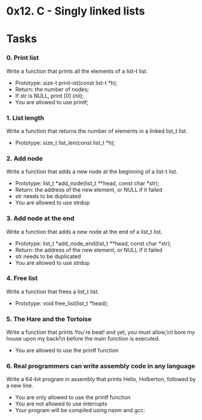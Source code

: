 # 0x12. C - Singly linked lists

<h1>Tasks</h1>
<h3>0. Print list</h3>
Write a function that prints all the elements of a list-t list.


- Prototype: size-t print-ist(const list-t *h);
- Return: the number of nodes;
- If str is NULL, print [0] (nil);
- You are allowed to use printf;
<h3>1. List length</h3>
Write a function that returns the number of elements in a linked list_t list.

- Prototype: size_t list_len(const list_t *h);
<h3>2. Add node</h3>
Write a function that adds a new node at the beginning of a list-t list.

- Prototype: list_t *add_node(list_t **head, const char *str);
- Return: the address of the new element, or NULL if it failed
- str needs to be duplicated
- You are allowed to use strdup
<h3>3. Add node at the end</h3>
Write a function that adds a new node at the end of a list_t list.

- Prototype: list_t *add_node_end(list_t **head, const char *str);
- Return: the address of the new element, or NULL if it failed
- str needs to be duplicated
- You are allowed to use strdup
<h3>4. Free list</h3>
Write a function that frees a list_t list.

- Prototype: void free_list(list_t *head);

<!--Advanced task -->
<h3>5. The Hare and the Tortoise</h3>
Write a function that prints You're beat! and yet, you must allow,\nI bore my house upon my back!\n before the main function is executed.

- You are allowed to use the printf function

<h3>6. Real programmers can write assembly code in any language</h3>
Write a 64-bit program in assembly that prints Hello, Holberton, followed by a new line.

- You are only allowed to use the printf function
- You are not allowed to use interrupts
- Your program will be compiled using nasm and gcc:

<!--files-->
